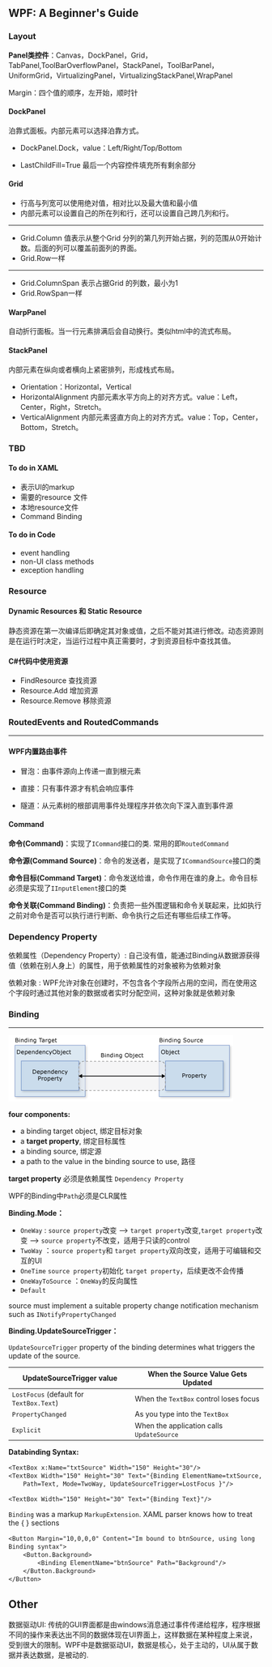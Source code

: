 ## WPF: A Beginner's Guide 

### Layout

**Panel类控件**：Canvas，DockPanel，Grid，TabPanel,ToolBarOverflowPanel，StackPanel，ToolBarPanel，UniformGrid，VirtualizingPanel，VirtualizingStackPanel,WrapPanel

Margin：四个值的顺序，左开始，顺时针

#### DockPanel

泊靠式面板。内部元素可以选择泊靠方式。

- DockPanel.Dock，value：Left/Right/Top/Bottom

- LastChildFill=True 最后一个内容控件填充所有剩余部分

#### Grid

- 行高与列宽可以使用绝对值，相对比以及最大值和最小值
- 内部元素可以设置自己的所在列和行，还可以设置自己跨几列和行。
---

- Grid.Column 值表示从整个Grid 分列的第几列开始占据，列的范围从0开始计数。后面的列可以覆盖前面列的界面。
- Grid.Row一样

---

- Grid.ColumnSpan 表示占据Grid 的列数，最小为1
- Grid.RowSpan一样



#### WarpPanel

自动折行面板。当一行元素排满后会自动换行。类似html中的流式布局。

#### StackPanel

内部元素在纵向或者横向上紧密排列，形成栈式布局。

- Orientation：Horizontal，Vertical
- HorizontalAlignment 内部元素水平方向上的对齐方式。value：Left，Center，Right，Stretch。
- VerticalAlignment 内部元素竖直方向上的对齐方式。value：Top，Center，Bottom，Stretch。



### TBD

#### To do in XAML

- 表示UI的markup
- 需要的resource 文件 
- 本地resource文件
- Command Binding

#### To do in Code

- event handling
- non-UI class methods
- exception handling

### Resource

#### Dynamic Resources 和 Static Resource

静态资源在第一次编译后即确定其对象或值，之后不能对其进行修改。动态资源则是在运行时决定，当运行过程中真正需要时，才到资源目标中查找其值。



#### C#代码中使用资源

- FindResource 查找资源
- Resource.Add 增加资源
- Resource.Remove 移除资源



### RoutedEvents and RoutedCommands

---

#### WPF内置路由事件

- 冒泡：由事件源向上传递一直到根元素

- 直接：只有事件源才有机会响应事件

- 隧道：从元素树的根部调用事件处理程序并依次向下深入直到事件源



#### Command

**命令(Command)**：实现了`ICommand`接口的类. 常用的即`RoutedCommand`

**命令源(Command Source)**：命令的发送者，是实现了`ICommandSource`接口的类

**命令目标(Command Target)**：命令发送给谁，命令作用在谁的身上。命令目标必须是实现了`IInputElement`接口的类

**命令关联(Command Binding)**：负责把一些外围逻辑和命令关联起来，比如执行之前对命令是否可以执行进行判断、命令执行之后还有哪些后续工作等。



### Dependency Property

依赖属性（Dependency Property）: 自己没有值，能通过Binding从数据源获得值（依赖在别人身上）的属性，用于依赖属性的对象被称为依赖对象

依赖对象 : WPF允许对象在创建时，不包含各个字段所占用的空间，而在使用这个字段时通过其他对象的数据或者实时分配空间，这种对象就是依赖对象

### Binding

---

![picture_5_1](resource\picture_5_1.png)

**four components:**

- a binding target object, 绑定目标对象
- a **target property**, 绑定目标属性
- a binding source, 绑定源
- a path to the value in the binding source to use, 路径

**target property** 必须是依赖属性 `Dependency Property`

WPF的Binding中`Path`必须是CLR属性



**Binding.Mode：**

- `OneWay` : `source property`改变  —> `target property`改变,`target property`改变 —> `source property`不改变，适用于只读的control
- `TwoWay` ：`source property`和 `target property`双向改变，适用于可编辑和交互的UI
- `OneTime` `source property`初始化 `target property`，后续更改不会传播
- `OneWayToSource` ：`OneWay`的反向属性
- `Default` 

source must implement a suitable property change notification mechanism such as `INotifyPropertyChanged`



**Binding.UpdateSourceTrigger：**

`UpdateSourceTrigger` property of the binding determines what triggers the update of the source.

| UpdateSourceTrigger value                | When the Source Value Gets Updated        |
| ---------------------------------------- | ----------------------------------------- |
| `LostFocus` (default for `TextBox.Text`) | When the `TextBox` control loses focus    |
| `PropertyChanged`                        | As you type into the `TextBox`            |
| `Explicit`                               | When the application calls `UpdateSource` |



**Databinding Syntax:**

```xaml
<TextBox x:Name="txtSource" Width="150" Height="30"/>
<TextBox Width="150" Height="30" Text="{Binding ElementName=txtSource, 
    Path=Text, Mode=TwoWay, UpdateSourceTrigger=LostFocus }"/>
```

```xaml
<TextBox Width="150" Height="30" Text="{Binding Text}"/>
```



 `Binding` was a markup `MarkupExtension`. XAML parser knows how to treat the { } sections

```xaml
<Button Margin="10,0,0,0" Content="Im bound to btnSource, using long Binding syntax">
    <Button.Background>
        <Binding ElementName="btnSource" Path="Background"/>
    </Button.Background>
</Button>
```





## Other

数据驱动UI: 传统的GUI界面都是由windows消息通过事件传递给程序，程序根据不同的操作来表达出不同的数据体现在UI界面上，这样数据在某种程度上来说，受到很大的限制。WPF中是数据驱动UI，数据是核心，处于主动的，UI从属于数据并表达数据，是被动的.